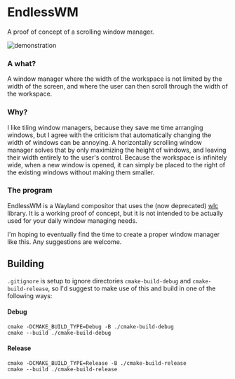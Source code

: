 # EndlessWM
A proof of concept of a scrolling window manager.

![demonstration](https://user-images.githubusercontent.com/22796326/114304454-811efa00-9ad3-11eb-914d-8c09dab338c3.gif)

### A what?
A window manager where the width of the workspace is not limited by the width of the screen, and where the user can then scroll through the width of the workspace.

### Why?
I like tiling window managers, because they save me time arranging windows, but I agree with the criticism that automatically changing the width of windows can be annoying.
A horizontally scrolling window manager solves that by only maximizing the height of windows, and leaving their width entirely to the user's control.
Because the workspace is infinitely wide, when a new window is opened, it can simply be placed to the right of the existing windows without making them smaller.

### The program
EndlessWM is a Wayland compositor that uses the (now deprecated) [wlc](https://github.com/Cloudef/wlc) library.
It is a working proof of concept, but it is not intended to be actually used for your daily window managing needs.

I'm hoping to eventually find the time to create a proper window manager like this.
Any suggestions are welcome.

## Building
`.gitignore` is setup to ignore directories `cmake-build-debug` and `cmake-build-release`, so I'd suggest to make use of this and build in one of the following ways:

#### Debug
```
cmake -DCMAKE_BUILD_TYPE=Debug -B ./cmake-build-debug
cmake --build ./cmake-build-debug
```

#### Release
```
cmake -DCMAKE_BUILD_TYPE=Release -B ./cmake-build-release
cmake --build ./cmake-build-release
```
